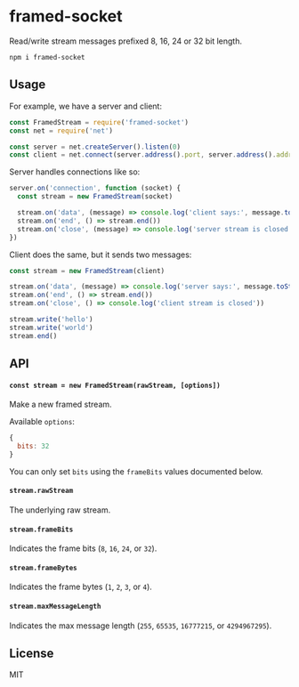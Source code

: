 # framed-socket

Read/write stream messages prefixed 8, 16, 24 or 32 bit length.

```
npm i framed-socket
```

## Usage
For example, we have a server and client:
```js
const FramedStream = require('framed-socket')
const net = require('net')

const server = net.createServer().listen(0)
const client = net.connect(server.address().port, server.address().address)
```

Server handles connections like so:
```js
server.on('connection', function (socket) {
  const stream = new FramedStream(socket)

  stream.on('data', (message) => console.log('client says:', message.toString()))
  stream.on('end', () => stream.end())
  stream.on('close', (message) => console.log('server stream is closed'))
})
```

Client does the same, but it sends two messages:
```js
const stream = new FramedStream(client)

stream.on('data', (message) => console.log('server says:', message.toString()))
stream.on('end', () => stream.end())
stream.on('close', () => console.log('client stream is closed'))

stream.write('hello')
stream.write('world')
stream.end()
```

## API

#### `const stream = new FramedStream(rawStream, [options])`

Make a new framed stream.

Available `options`:
```js
{
  bits: 32
}
```

You can only set `bits` using the `frameBits` values documented below.

#### `stream.rawStream`

The underlying raw stream.

#### `stream.frameBits`

Indicates the frame bits (`8`, `16`, `24`, or `32`).

#### `stream.frameBytes`

Indicates the frame bytes (`1`, `2`, `3`, or `4`).

#### `stream.maxMessageLength`

Indicates the max message length (`255`, `65535`, `16777215`, or `4294967295`).

## License
MIT
